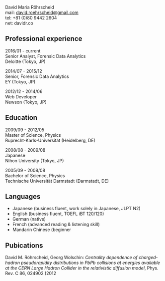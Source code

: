 David Maria Röhrscheid  
mail: david.roehrscheid@gmail.com  
tel: +81 (0)80 9442 2604  
net: davidr.co

## Professional experience
2016/01 - current  
Senior Analyst, Forensic Data Analytics  
Deloitte (Tokyo, JP)

2014/07 - 2015/12  
Senior, Forensic Data Analytics  
EY (Tokyo, JP)

2012/12 - 2014/06  
Web Developer  
Newson (Tokyo, JP)

## Education

2009/09 - 2012/05  
Master of Science, Physics  
Ruprecht-Karls-Universität (Heidelberg, DE)

2008/08 - 2009/08  
Japanese  
Nihon University (Tokyo, JP)

2005/09 - 2008/08  
Bachelor of Science, Physics  
Technische Universität Darmstadt (Darmstadt, DE)

## Languages

* Japanese (business fluent, work solely in Japanese, JLPT N2)
* English (business fluent, TOEFL iBT 120/120)
* German (native)
* French (advanced reading & listening skill)
* Mandarin Chinese (beginner

## Pubications

David M. Röhrscheid, Georg Wolschin:
*Centrality dependence of charged-hadron pseudorapidity
distributions in PbPb collisions at energies available at the CERN Large Hadron Collider in the
relativistic diffusion model*,
Phys. Rev. C 86, 024902 (2012
